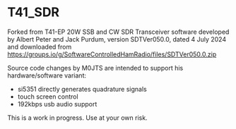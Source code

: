 # T41_SDR

Forked from T41-EP 20W SSB and CW SDR Transceiver software developed by Albert Peter and Jack Purdum, version SDTVer050.0, dated 4 July 2024 and downloaded from https://groups.io/g/SoftwareControlledHamRadio/files/SDTVer050.0.zip

Source code changes by M0JTS are intended to support his hardware/software variant:
* si5351 directly generates quadrature signals
* touch screen control
* 192kbps usb audio support

This is a work in progress. Use at your own risk.

